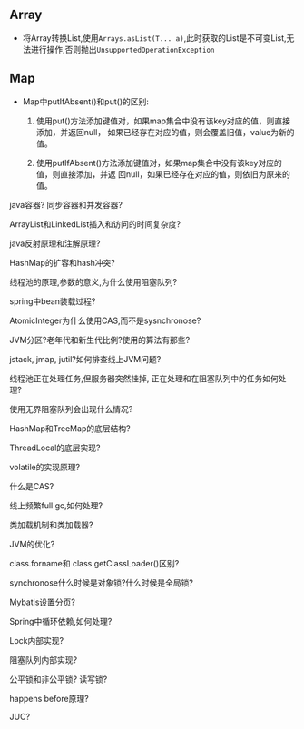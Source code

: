 ## Array

+ 将Array转换List,使用`Arrays.asList(T... a)`,此时获取的List是不可变List,无法进行操作,否则抛出`UnsupportedOperationException`


## Map

+ Map中putIfAbsent()和put()的区别:
    1) 使用put()方法添加键值对，如果map集合中没有该key对应的值，则直接添加，并返回null，
如果已经存在对应的值，则会覆盖旧值，value为新的值。

    2) 使用putIfAbsent()方法添加键值对，如果map集合中没有该key对应的值，则直接添加，并返
回null，如果已经存在对应的值，则依旧为原来的值。

java容器? 同步容器和并发容器?

ArrayList和LinkedList插入和访问的时间复杂度?

java反射原理和注解原理?

HashMap的扩容和hash冲突?

线程池的原理,参数的意义,为什么使用阻塞队列?

spring中bean装载过程?

AtomicInteger为什么使用CAS,而不是sysnchronose?

JVM分区?老年代和新生代比例?使用的算法有那些?

jstack, jmap,  jutil?如何排查线上JVM问题?

线程池正在处理任务,但服务器突然挂掉, 正在处理和在阻塞队列中的任务如何处理?

使用无界阻塞队列会出现什么情况?

HashMap和TreeMap的底层结构?

ThreadLocal的底层实现?

volatile的实现原理?

什么是CAS?

线上频繁full gc,如何处理?

类加载机制和类加载器?

JVM的优化?

class.forname和 class.getClassLoader()区别?

synchronose什么时候是对象锁?什么时候是全局锁?

Mybatis设置分页?

Spring中循环依赖,如何处理?

Lock内部实现?

阻塞队列内部实现?

公平锁和非公平锁? 读写锁?

happens before原理?

JUC?
